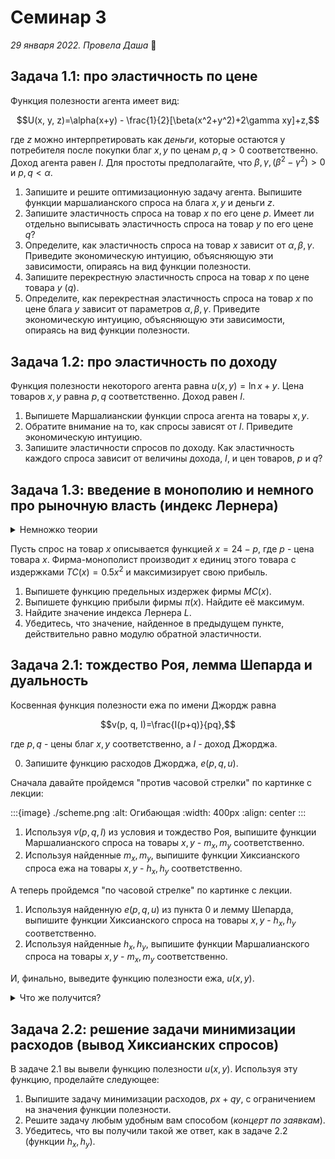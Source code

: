 # Семинар 3
*29 января 2022. Провела Даша* 🐼

## Задача 1.1: про эластичность по цене

Функция полезности агента имеет вид:

$$U(x, y, z)=\alpha(x+y) - \frac{1}{2}[\beta(x^2+y^2)+2\gamma xy]+z,$$

где $z$ можно интерпретировать как *деньги*, которые остаются у потребителя после покупки благ $x, y$ по ценам $p, q >0$ соответственно. Доход агента равен $I$. Для простоты предполагайте, что $\beta, \gamma, (\beta^2-\gamma^2) > 0$ и $p, q < \alpha$.

1. Запишите и решите оптимизационную задачу агента. Выпишите функции маршалианского спроса на блага $x, y$ и деньги $z$. 
2. Запишите эластичность спроса на товар $x$ по его цене $p$. Имеет ли отдельно выписывать эластичность спроса на товар $y$ по его цене $q$? 
3. Определите, как эластичность спроса на товар $x$ зависит от $\alpha, \beta, \gamma$. Приведите экономическую интуицию, объясняющую эти зависимости, опираясь на вид функции полезности.
4. Запишите перекрестную эластичность спроса на товар $x$ по цене товара $y$ ($q$).
5. Определите, как перекрестная эластичность спроса на товар $x$ по цене блага $y$ зависит от параметров $\alpha, \beta, \gamma$. Приведите экономическую интуицию, объясняющую эти зависимости, опираясь на вид функции полезности.

## Задача 1.2: про эластичность по доходу

Функция полезности некоторого агента равна $u(x, y)=\ln x +y$. Цена товаров $x, y$ равна $p, q$ соответственно. Доход равен $I$.

1. Выпишете Маршалианскии функции спроса агента на товары $x, y$.
2. Обратите внимание на то, как спросы зависят от $I$. Приведите экономическую интуицию.
3. Запишите эластичности спросов по доходу. Как эластичность каждого спроса зависит от величины дохода, $I$, и цен товаров, $p$ и $q$?

## Задача 1.3: введение в монополию и немного про рыночную власть (индекс Лернера)

<details>
    <summary>Немножко теории</summary>

---
На лекции была затронута такая рыночная структура, как монополия. Во-первых, как вы уже знаете, это означает, что фирма обладает абсолютной рыночной властью и является единственной фирмой на рынке ([μόνος «один» + πωλέω «продаю»](https://ru.wikipedia.org/wiki/Монополия)). Еще прекрасно то, что фирма-монополист *сама назначает цены на свои товары*. Это значит, что при решении своей оптимизационной задачи монополист максимизирует прибыль при условии, что цена зависит от его решения. 

Например, агенты потребляют только один товар, $x$, который производит и продает монополист. Их спрос (*совокупный*, то есть отражает, сколько суммарно готовы приобрести агенты при каждой цене $p$) равен $x=12-p$. **Обратная функция спроса** будет равна в таком случае $p=12-x$.

Для производства $x$ единиц продукции фирма затрачивает $TC(x)=x^2$ денежных единиц. **Прибылью** фирмы мы называем то, сколько фирма получает в результате производства и продажи товара, иными словами, разницу между **выручкой** и **издержками**. **Выручка**, в свою очередь, представляет собой то, сколько фирма *выручила*, продавая свой товар. Так, фирма максимизирует следующую функцию прибыли при заданных выше функциях:

$$\pi (x) = (12-x)x - x^2 \to \max_{x\geqslant 0}$$

Прибыль фирмы, кстати, можно интерпретировать также как *полезность* фирмы, которую она получает, осуществляя производство и продажу своей продукции. Возвращаясь к решению задачи, мы сразу можем заметить, что функция прибыли имеет глобальный максимум (парабола с ветвями вниз), который достигается в точке $x^*=3$. Цена будет равна $9$. 

Чтобы прочувствовать тот факт, что фирма *полностью* влияет на цену, можно записать функцию прибыли, выразив количество товара $x$ через цену $p$.

---

**Предельными издержками** называются траты, которые фирма несет при производстве дополнительной единицы продукции. Так, если фирма может произвести только целое количество единиц продукции, то её предельные издержки от производства дополнительной единицы продукции, $x+1$-ой, будут равны 

$$MC(x+1)=\frac{TC(x+1)-TC(x)}{(x+1)-x}.$$

Если приращение объемов производство может быть не только целым, а, например, равным 0.5, то предельные издержки при увеличении производства на $\Delta >0$ будут равны

$$MC(x+\Delta)=\frac{TC(x+\Delta)-TC(x)}{(x+\Delta)-x}=\frac{TC(x+\Delta)-TC(x)}{\Delta}.$$

Если же фирма может производить абсолютно любое количество $x\in \mathbb{R}_+$, то $\Delta \to 0$ и вы получаете определение производной. Тогда предельные издержки производства $x$-ой единицы продукции будут равны:

$$MC(x)=TC'(x).$$

А теперь можно перейти к решению задачи.

---
</details>

Пусть спрос на товар $x$ описывается функцией $x=24-p$, где $p$ - цена товара $x$. Фирма-монополист производит $x$ единиц этого товара с издержками $TC(x)=0.5x^2$ и максимизирует свою прибыль.

1. Выпишете функцию предельных издержек фирмы $MC(x)$.
2. Выпишете функцию прибыли фирмы $\pi(x)$. Найдите её максимум.
3. Найдите значение индекса Лернера $L$.
4. Убедитесь, что значение, найденное в предыдущем пункте, действительно равно модулю обратной эластичности.

## Задача 2.1: тождество Роя, лемма Шепарда и дуальность

Косвенная функция полезности ежа по имени Джордж равна 

$$v(p, q, I)=\frac{I(p+q)}{pq},$$

где $p, q$ - цены благ $x, y$ соответственно, а $I$ - доход Джорджа.

0. Запишите функцию расходов Джорджа, $e(p, q, u)$.

Сначала давайте пройдемся "против часовой стрелки" по картинке с лекции:

:::{image} ./scheme.png
:alt: Огибающая
:width: 400px
:align: center
:::

1. Используя $v(p, q, I)$ из условия и тождество Роя, выпишите функции Маршалианского спроса на товары $x, y$ - $m_x, m_y$ соответственно.
2. Используя найденные $m_x, m_y$, выпишите функции Хиксианского спроса ежа на товары $x, y$ - $h_x, h_y$ соответственно.
<!-- 3. Используя найденные $h_x, h_y$, выпишите функцию расходов Джорджа, $e(p, q, u)$. -->

А теперь пройдемся "по часовой стрелке" по картинке с лекции.

1. Используя найденную $e(p, q, u)$ из пункта 0 и лемму Шепарда, выпишите функции Хиксианского спроса на товары $x, y$ - $h_x, h_y$ соответственно.
2. Используя найденные $h_x, h_y$, выпишите функции Маршалианского спроса на товары $x, y$ - $m_x, m_y$ соответственно.
<!-- 3. Используя найденные $m_x, m_y$,  -->

И, финально, выведите функцию полезности ежа, $u(x, y)$.

<details>
    <summary>Что же получится?</summary>

$$u(x, y)=(\sqrt{x} + \sqrt{y})^2$$

</details>

## Задача 2.2: решение задачи минимизации расходов (вывод Хиксианских спросов)

В задаче 2.1 вы вывели функцию полезности $u(x, y)$. Используя эту функцию, проделайте следующее:

1. Выпишите задачу минимизации расходов, $px+qy$, с ограничением на значения функции полезности.
2. Решите задачу любым удобным вам способом (*концерт по заявкам*).
3. Убедитесь, что вы получили такой же ответ, как в задаче 2.2 (функции $h_x, h_y$).